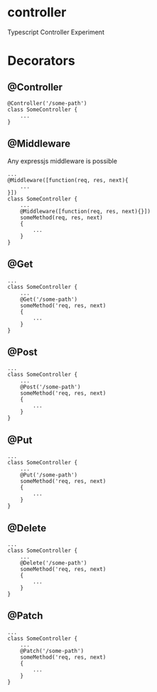 # controller
Typescript Controller Experiment

# Decorators
## @Controller

    @Controller('/some-path')
    class SomeController {
        ...
    }

## @Middleware
Any expressjs middleware is possible

    ...
    @Middleware([function(req, res, next){
        ...
    }])
    class SomeController {
        ...
        @Middleware([function(req, res, next){}])
        someMethod(req, res, next)
        {
            ...
        }
    }

## @Get

    ...
    class SomeController {
        ...
        @Get('/some-path')
        someMethod('req, res, next)
        {
            ...
        }
    }

## @Post

    ...
    class SomeController {
        ...
        @Post('/some-path')
        someMethod('req, res, next)
        {
            ...
        }
    }

## @Put

    ...
    class SomeController {
        ...
        @Put('/some-path')
        someMethod('req, res, next)
        {
            ...
        }
    }

## @Delete

    ...
    class SomeController {
        ...
        @Delete('/some-path')
        someMethod('req, res, next)
        {
            ...
        }
    }

## @Patch

    ...
    class SomeController {
        ...
        @Patch('/some-path')
        someMethod('req, res, next)
        {
            ...
        }
    }


